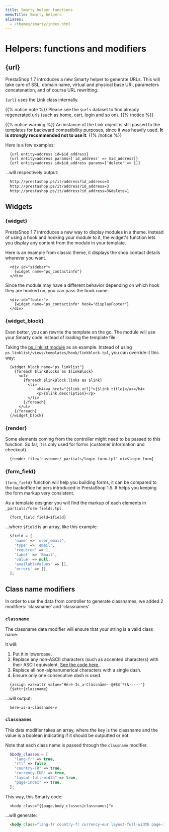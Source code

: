 ```yaml
---
title: Smarty helper functions
menuTitle: Smarty helpers
aliases:
  - /themes/smarty/index.html
---
```


# Helpers: functions and modifiers

## {url}

PrestaShop 1.7 introduces a new Smarty helper to generate URLs.
This will take care of SSL, domain name, virtual and physical base URI, parameters concatenation,
and of course URL rewritting.

`{url}` uses the Link class internally.

{{% notice note %}}
  Please see the `$urls` dataset to find already regenerated urls (such as home, cart, login and so on).
{{% /notice %}}

{{% notice warning %}}
  An instance of the Link object is still passed to the templates for backward compatibility purposes,
  since it was heavily used. **It is strongly recommended not to use it**.
{{% /notice %}}

Here is a few examples:

```smarty
  {url entity=address id=$id_address}
  {url entity=address params=['id_address' => $id_address]}
  {url entity=address id=$id_address params=['delete' => 1]}
```

...will respectively output:

```html
  http://prestashop.ps/it/address?id_address=3
  http://prestashop.ps/it/address?id_address=3
  http://prestashop.ps/it/address?id_address=3&delete=1
```

## Widgets

### {widget}

PrestaShop 1.7 introduces a new way to display modules in a theme. Instead of using a hook and hooking
your module to it, the widget's function lets you display any content from the module in your template.

Here is an example from classic theme, it displays the shop contact details wherever you want.

```html+smarty
  <div id="sidebar">
    {widget name="ps_contactinfo"}
  </div>
```

Since the module may have a different behavior depending on which hook they are hooked on, you can pass the
hook name.

```html+smarty
  <div id="footer">
    {widget name="ps_contactinfo" hook="displayFooter"}
  </div>
```

### {widget_block}

Even better, you can rewrite the template on the go. The module will use your Smarty code instead of loading
the template file.

Taking the [ps_linklist module](https://github.com/PrestaShop/ps_linklist/tree/master) as an example.
Instead of using `ps_linklist/views/templates/hook/linkblock.tpl`, you can override it this way:

```html+smarty
  {widget_block name="ps_linklist"}
    {foreach $linkBlocks as $linkBlock}
      <ul>
        {foreach $linkBlock.links as $link}
          <li>
              <h4><a href="{$link.url}">{$link.title}</a></h4>
              <p>{$link.description}</p>
          </li>
        {/foreach}
      </ul>
    {/foreach}
  {/widget_block}
```

### {render}

Some elements coming from the controller might need to be passed to this function. So far, it is only used
for forms (customer information and checkout).

```smarty
  {render file='customer/_partials/login-form.tpl' ui=$login_form}
```

### {form_field}

`{form_field}` function will help you building forms, it can be compared to the backoffice helpers introduced in
PrestaShop 1.5. It helps you keeping the form markup very consistent.

As a template designer you will find the markup of each elements in `_partials/form-fields.tpl`.

```smarty
  {form_field field=$field}
```

...where `$field` is an array, like this example:

```php
  $field = [
    'name' => 'user_email',
    'type' => 'email',
    'required' => 1,
    'label' => 'Email',
    'value' => null,
    'availableValues' => [],
    'errors' => [],
  ];
```

## Class name modifiers

In order to use the data from controller to generate classnames, we added 2 modifiers: 'classname' and 'classnames'.

### `classname`

The classname data modifier will ensure that your string is a valid class name.

It will:

1. Put it in lowercase.
2. Replace any non-ASCII characters (such as accented characters) with their ASCII equivalent. [See the code here ](https://github.com/PrestaShop/PrestaShop/blob/develop/classes/Tools.php#L1252-L1354).
3. Replace all non-alphanumerical characters with a single dash.
4. Ensure only one consecutive dash is used.

```smarty
  {assign var=attr value='Hérè-Is_a-Clàssnåme--@#$$ˆ*(&-----'}
  {$attr|classname}
```

...will output:

```
  here-is-a-classname-v
```

### `classnames`

This data modifier takes an array, where the key is the classname and the value is a boolean indicating if
it should be outputted or not.

Note that each class name is passed through the `classname` modifier.

```php
  $body_classes = [
    "lang-fr" => true,
    "rtl" => false,
    "country-FR" => true,
    "currency-EUR" => true,
    "layout-full-width" => true,
    "page-index" => true,
  ];
```

This way, this Smarty code:

```html+smarty
  <body class="{$page.body_classes|classnames}">
```

...will generate:

```html
  <body class="lang-fr country-fr currency-eur layout-full-width page-index">
```
